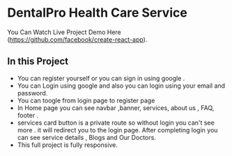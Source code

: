 # DentalPro Health Care Service

You Can Watch Live Project Demo Here (https://github.com/facebook/create-react-app).

## In this Project
* You can register yourself or you can sign in using google .
* You can  Login using google and also you can login using your email and password.
* You can toogle from login page to register page
* In Home page you can see navbar ,banner, services, about us , FAQ, footer . 
* services card button is a private route so without login you can't see more . it will redirect you to the login page. After completing login you can see service details , Blogs and Our Doctors.
* This full project is fully responsive. 
